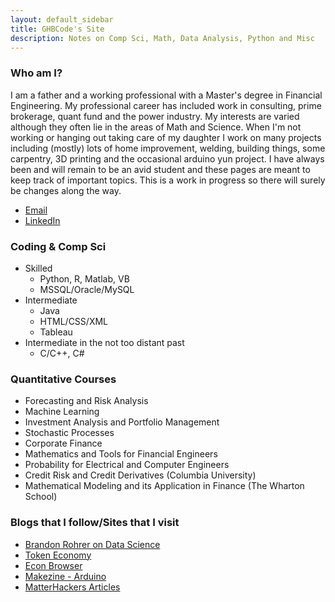```yaml
---
layout: default_sidebar
title: GHBCode's Site
description: Notes on Comp Sci, Math, Data Analysis, Python and Misc
---
```


### Who am I? 
I am a father and a working professional with a Master's degree in Financial Engineering. My professional career has included work in consulting, prime brokerage, quant fund and the power industry. My interests are varied although they often lie in the areas of Math and Science. When I'm not working or hanging out taking care of my daughter I work on many projects including (mostly) lots of home improvement, welding, building things, some carpentry, 3D printing and the occasional arduino yun project. I have always been and will remain to be an avid student and these pages are meant to keep track of important topics. This is a work in progress so there will surely be changes along the way.

* [Email](mailto:ghbcode@gmail.com)
* [LinkedIn](https://www.linkedin.com/in/gonzalobricenosf)

### Coding & Comp Sci
* Skilled
  * Python, R, Matlab, VB
  * MSSQL/Oracle/MySQL
* Intermediate
  * Java
  * HTML/CSS/XML
  * Tableau
* Intermediate in the not too distant past
  * C/C++, C#

### Quantitative Courses
* Forecasting and Risk Analysis
* Machine Learning
* Investment Analysis and Portfolio Management
* Stochastic Processes
* Corporate Finance
* Mathematics and Tools for Financial Engineers
* Probability for Electrical and Computer Engineers
* Credit Risk and Credit Derivatives (Columbia University)
* Mathematical Modeling and its Application in Finance (The Wharton School)

### Blogs that I follow/Sites that I visit
* [Brandon Rohrer on Data Science](https://brohrer.github.io/blog.html)
* [Token Economy](https://tokeneconomy.co/)
* [Econ Browser](http://econbrowser.com/)
* [Makezine - Arduino](https://makezine.com/category/technology/arduino/)
* [MatterHackers Articles](https://www.matterhackers.com/articles/)
